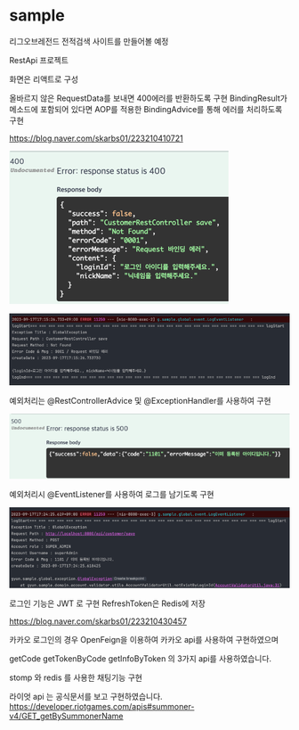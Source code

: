 # sample
리그오브레전드 전적검색 사이트를 만들어볼 예정

RestApi 프로젝트

화면은 리액트로 구성

올바르지 않은 RequestData를 보내면 400에러를 반환하도록 구현
BindingResult가 메소드에 포함되어 있다면 AOP를 적용한 BindingAdvice를 통해 에러를 처리하도록 구현

https://blog.naver.com/skarbs01/223210410721

![img.png](img.png)

![img_1.png](img_1.png)

예외처리는 @RestControllerAdvice 및 @ExceptionHandler를 사용하여 구현

![img_2.png](img_2.png)

예외처리시 @EventListener를 사용하여 로그를 남기도록 구현

![img_3.png](img_3.png)

로그인 기능은 JWT 로 구현 RefreshToken은 Redis에 저장

https://blog.naver.com/skarbs01/223210430457

카카오 로그인의 경우 OpenFeign을 이용하여 카카오 api를 사용하여 구현하였으며

getCode getTokenByCode getInfoByToken 의 3가지 api를 사용하였습니다.

stomp 와 redis 를 사용한 채팅기능 구현


라이엇 api 는 공식문서를 보고 구현하였습니다.
https://developer.riotgames.com/apis#summoner-v4/GET_getBySummonerName
